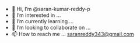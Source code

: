 - 👋 Hi, I’m @saran-kumar-reddy-p
- 👀 I’m interested in ...
- 🌱 I’m currently learning ...
- 💞️ I’m looking to collaborate on ...
- 📫 How to reach me ... saranreddy343@gmail.com

<!---
saran-kumar-reddy-p/saran-kumar-reddy-p is a ✨ special ✨ repository because its `README.md` (this file) appears on your GitHub profile.
You can click the Preview link to take a look at your changes.
--->
